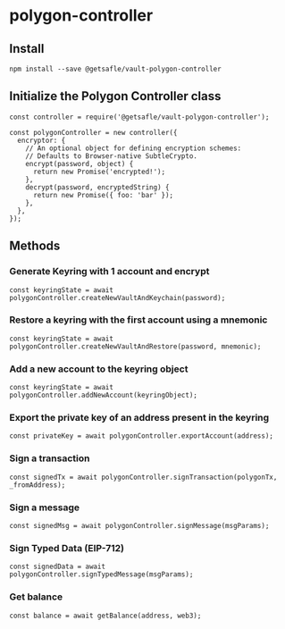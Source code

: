 # polygon-controller

## Install

`npm install --save @getsafle/vault-polygon-controller`

## Initialize the Polygon Controller class

```
const controller = require('@getsafle/vault-polygon-controller');

const polygonController = new controller({
  encryptor: {
    // An optional object for defining encryption schemes:
    // Defaults to Browser-native SubtleCrypto.
    encrypt(password, object) {
      return new Promise('encrypted!');
    },
    decrypt(password, encryptedString) {
      return new Promise({ foo: 'bar' });
    },
  },
});
```

## Methods

### Generate Keyring with 1 account and encrypt

```
const keyringState = await polygonController.createNewVaultAndKeychain(password);
```

### Restore a keyring with the first account using a mnemonic

```
const keyringState = await polygonController.createNewVaultAndRestore(password, mnemonic);
```

### Add a new account to the keyring object

```
const keyringState = await polygonController.addNewAccount(keyringObject);
```

### Export the private key of an address present in the keyring

```
const privateKey = await polygonController.exportAccount(address);
```

### Sign a transaction

```
const signedTx = await polygonController.signTransaction(polygonTx, _fromAddress);
```

### Sign a message

```
const signedMsg = await polygonController.signMessage(msgParams);
```

### Sign Typed Data (EIP-712)

```
const signedData = await polygonController.signTypedMessage(msgParams);
```

### Get balance

```
const balance = await getBalance(address, web3);
```
